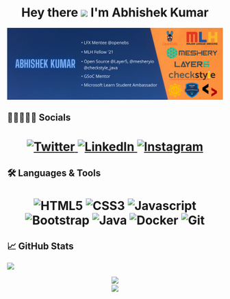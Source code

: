 <h1 align="center"> Hey there <img src="https://media.giphy.com/media/hvRJCLFzcasrR4ia7z/giphy.gif" width="28"> I'm Abhishek Kumar</h1>

<img align="center" src="Abhishek Banner -1.png">


<!--
## 👨‍💻 About Me
<p align="center">My name is <b>Abhishek Kumar</b> and I am a Senior pursuing my Bachelor's in Computer Engineering from India. 🎓 Currently I'm a <b> <a href="https://lfx.linuxfoundation.org/tools/mentorship">LFX Mentee</a></b> at <a href="https://openebs.io">OpenEBS</a>. <br>Passionate about <b>Open Source</b> Contributor at [Layer5](https://layer5.io/), [Meshery](https://meshery.io/), [CheckStyle]() and [OpenEBS](https://openebs.io/). <br> I'm a [MLH Fellow](https://fellowship.mlh.io/) 2021 Batch and [Microsoft Learn Student Ambassador](https://studentambassadors.microsoft.com/).</p>
-->
## 👩🏼‍🤝‍🧑🏻 Socials

<h1 align = "center">
  
  <a href="https://twitter.com/Abhi_dev_dude" target="_blank"><img alt="Twitter" title="Twitter" src="https://img.shields.io/badge/-Twitter-1DA1F2?style=for-the-badge&logo=twitter&logoColor=white"/>
</a> <a href="https://www.linkedin.com/in/abhishek-kr09/" target="_blank"><img alt="LinkedIn" title="LinkedIn" src="https://img.shields.io/badge/LinkedIn-%230077B5.svg?&style=for-the-badge&logo=linkedin&logoColor=white"/>
</a> <a href="https://www.instagram.com/abhishek__qwerty/" target="_blank"><img alt="Instagram" title="Instagram" src="https://img.shields.io/badge/Instagram-E4405F?style=for-the-badge&logo=instagram&logoColor=white" />
</a>
</h1>

## 🛠 Languages & Tools 

<h1 align = "center">

![HTML5](https://img.shields.io/badge/HTML5-E34F26?style=for-the-badge&logo=html5&logoColor=white)
![CSS3](https://img.shields.io/badge/CSS3-1572B6?style=for-the-badge&logo=css3&logoColor=white)
![Javascript](https://img.shields.io/badge/JavaScript-323330?style=for-the-badge&logo=javascript&logoColor=F7DF1E)
![Bootstrap](https://img.shields.io/badge/-bootstrap-5448C8?style=for-the-badge&logo=bootstrap&logoColor=white)
![Java](https://img.shields.io/badge/-java-red?style=for-the-badge&logo=java&logoColor=black)
![Docker](https://img.shields.io/badge/-docker-0db7ed?style=for-the-badge&logo=docker&logoColor=white)
![Git](https://img.shields.io/badge/-git-F1502F?style=for-the-badge&logo=git&logoColor=white)

</h1>

## 📈 GitHub Stats

![](https://activity-graph.herokuapp.com/graph?username=Abhishek-kumar09&theme=dracula&hide_border=true)

<p align="center">
<img height="180em" src="https://github-readme-stats.vercel.app/api?username=Abhishek-kumar09&amp;show_icons=true&amp;theme=dracula&amp;include_all_commits=true&amp;count_private=true" style="max-width:100%;">
<br>
<img height="180em" style="max-width:100%;" src="https://github-readme-streak-stats.herokuapp.com?user=Abhishek-kumar09&theme=dracula">
 </p>


<!--
**Abhishek-kumar09/Abhishek-kumar09** is a ✨ _special_ ✨ repository because its `README.md` (this file) appears on your GitHub profile.

Here are some ideas to get you started:

- 🔭 I’m currently working on ...
- 🌱 I’m currently learning ...
- 👯 I’m looking to collaborate on ...
- 🤔 I’m looking for help with ...
- 💬 Ask me about ...
- 📫 How to reach me: ...
- 😄 Pronouns: ...
- ⚡ Fun fact: ...
-->
